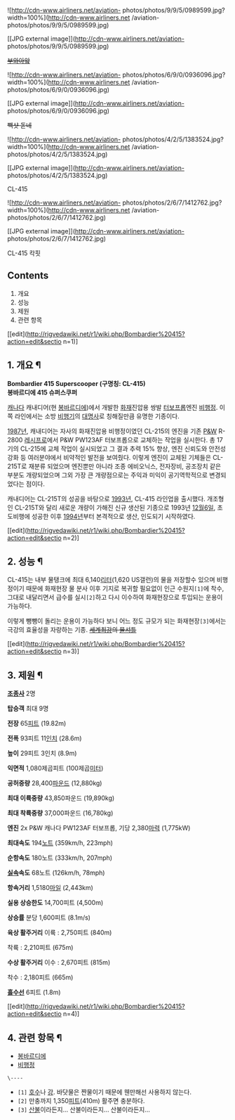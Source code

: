 ![http://cdn-www.airliners.net/aviation-
photos/photos/9/9/5/0989599.jpg?width=100%](http://cdn-www.airliners.net
/aviation-photos/photos/9/9/5/0989599.jpg)

[[JPG external image]](http://cdn-www.airliners.net/aviation-
photos/photos/9/9/5/0989599.jpg)

  
<del>[부와아앜](%EB%B6%80%EC%99%98.md)</del>

![http://cdn-www.airliners.net/aviation-
photos/photos/6/9/0/0936096.jpg?width=100%](http://cdn-www.airliners.net
/aviation-photos/photos/6/9/0/0936096.jpg)

[[JPG external image]](http://cdn-www.airliners.net/aviation-
photos/photos/6/9/0/0936096.jpg)

  
<del>빽샷 돋네</del>

![http://cdn-www.airliners.net/aviation-
photos/photos/4/2/5/1383524.jpg?width=100%](http://cdn-www.airliners.net
/aviation-photos/photos/4/2/5/1383524.jpg)

[[JPG external image]](http://cdn-www.airliners.net/aviation-
photos/photos/4/2/5/1383524.jpg)

  
CL-415

![http://cdn-www.airliners.net/aviation-
photos/photos/2/6/7/1412762.jpg?width=100%](http://cdn-www.airliners.net
/aviation-photos/photos/2/6/7/1412762.jpg)

[[JPG external image]](http://cdn-www.airliners.net/aviation-
photos/photos/2/6/7/1412762.jpg)

  
CL-415 칵핏

## Contents

    

1. 개요 
2. 성능 
3. 제원 
4. 관련 항목 

[[edit](http://rigvedawiki.net/r1/wiki.php/Bombardier%20415?action=edit&sectio
n=1)]

## 1. 개요 ¶

**Bombardier 415 Superscooper (구명칭: CL-415)**  
**봉바르디에 415 슈퍼스쿠퍼**

  

[캐나다](%EC%BA%90%EB%82%98%EB%8B%A4.md) 캐내디어(현
[봉바르디에](%EB%B4%89%EB%B0%94%EB%A5%B4%EB%94%94%EC%97%90.md))에서 개발한
[화재](%ED%99%94%EC%9E%AC.md)진압용 쌍발
[터보프롭](%ED%84%B0%EB%B3%B4%ED%94%84%EB%A1%AD.md)엔진
[비행정](%EB%B9%84%ED%96%89%EC%A0%95.md). 이쪽 라인에서는 소방
[비행기](%EB%B9%84%ED%96%89%EA%B8%B0.md)의
[대명사](%EB%8C%80%EB%AA%85%EC%82%AC.md)로 칭해질만큼 유명한 기종이다.

  

[1987년](1987%EB%85%84.md), 캐내디어는 자사의 화재진압용 비행정이였던 CL-215의 엔진을 기존
[P&W](%ED%94%84%EB%9E%AB%26%ED%9C%98%ED%8A%B8%EB%8B%88.md) R-2800
[레시프로](%EC%99%95%EB%B3%B5%EC%97%94%EC%A7%84.md)에서 P&W PW123AF 터보프롭으로 교체하는
작업을 실시한다. 총 17기의 CL-215에 교체 작업이 실시되었고 그 결과 추력 15% 향상, 엔진 신뢰도와 안전성 강화 등 여러분야에서
비약적인 발전을 보여줬다. 이렇게 엔진이 교체된 기체들은 CL-215T로 재분류 되었으며 엔진뿐만 아니라 조종 에비오닉스, 전자장비,
공조장치 같은 부분도 개량되었으며 그외 가장 큰 개량점으로는 주익과 미익이 공기역학적으로 변경되었다는 점이다.

  

캐내디어는 CL-215T의 성공을 바탕으로 [1993년](1993%EB%85%84.md), CL-415 라인업을 출시했다. 개조형인
CL-215T와 달리 새로운 개량이 가해진 신규 생산된 기종으로 1993년 [12월6일](12%EC%9B%94%206%EC%9D%BC.md), 초도비행에 성공한 이후
[1994년](1994%EB%85%84.md)부터 본격적으로 생산, 인도되기 시작하였다.

  

[[edit](http://rigvedawiki.net/r1/wiki.php/Bombardier%20415?action=edit&sectio
n=2)]

## 2. 성능 ¶

  

  

CL-415는 내부 물탱크에 최대 6,140[리터](%EB%A6%AC%ED%84%B0.md)(1,620 US갤런)의 물을 저장할수
있으며 비행정이기 때문에 화재현장 물 분사 이후 기지로 복귀할 필요없이 인근 수원지`[1]`에 착수, 그대로 내달리면서 급수를
실시`[2]`하고 다시 이수하여 화재현장으로 투입되는 운용이 가능하다.

  

이렇게 뺑뺑이 돌리는 운용이 가능하다 보니 어느 정도 규모가 되는 화재현장`[3]`에서는 극강의 효율성을 자랑하는 기종.
<del>[세계최강](%EC%84%B8%EA%B3%84%EC%B5%9C%EA%B0%95.md)의
[물셔틀](%EB%B9%B5%EC%85%94%ED%8B%80.md)</del>

  

[[edit](http://rigvedawiki.net/r1/wiki.php/Bombardier%20415?action=edit&sectio
n=3)]

## 3. 제원 ¶

**[조종사](%EC%A1%B0%EC%A2%85%EC%82%AC.md)**
2명

**탑승객**
최대 9명

**전장**
65[피트](%ED%94%BC%ED%8A%B8.md) (19.82m)

**전폭**
93피트 11[인치](%EC%9D%B8%EC%B9%98.md) (28.6m)

**높이**
29피트 3인치 (8.9m)

**익면적**
1,080제곱피트 (100제곱[미터](%EB%AF%B8%ED%84%B0.md))

**공허중량**
28,400[파운드](%ED%8C%8C%EC%9A%B4%EB%93%9C.md) (12,880kg)

**최대 이륙중량**
43,850파운드 (19,890kg)

**최대 착륙중량**
37,000파운드 (16,780kg)

**엔진**
2x P&W 캐나다 PW123AF 터보프롭, 기당 2,380[마력](%EB%A7%88%EB%A0%A5.md) (1,775kW)

**최대속도**
194[노트](%EB%85%B8%ED%8A%B8.md) (359km/h, 223mph)

**순항속도**
180노트 (333km/h, 207mph)

**[실속](%EC%8B%A4%EC%86%8D.md)속도**
68노트 (126km/h, 78mph)

**항속거리**
1,5180[마일](%EB%A7%88%EC%9D%BC.md) (2,443km)

**실용 상승한도**
14,700피트 (4,500m)

**상승률**
분당 1,600피트 (8.1m/s)

**육상 활주거리**
이륙 : 2,750피트 (840m)

착륙 : 2,210피트 (675m)

**수상 활주거리**
이수 : 2,670피트 (815m)

착수 : 2,180피트 (665m)

**[흘수선](%ED%9D%98%EC%88%98%EC%84%A0.md)**
6피트 (1.8m)

[[edit](http://rigvedawiki.net/r1/wiki.php/Bombardier%20415?action=edit&sectio
n=4)]

## 4. 관련 항목 ¶

  * [봉바르디에](%EB%B4%89%EB%B0%94%EB%A5%B4%EB%94%94%EC%97%90.md)
  * [비행정](%EB%B9%84%ED%96%89%EC%A0%95.md)

`\----`

  * `[1]` [호수](%ED%98%B8%EC%88%98.md)나 [강](%EA%B0%95.md). 바닷물은 짠물이기 때문에 웬만해선 사용하지 않는다.
  * `[2]` 만충까지 1,350[피트](%ED%94%BC%ED%8A%B8.md)(410m) 활주면 충분하다.
  * `[3]` [산불](%EC%82%B0%EB%B6%88.md)이라든지... 산불이라든지... 산불이라든지...

